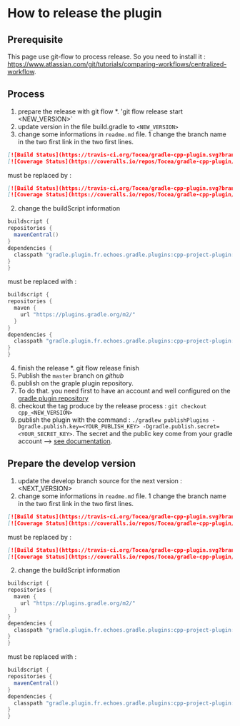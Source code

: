 # How to release the plugin 

## Prerequisite

This page use git-flow to process release. So you need to install it : https://www.atlassian.com/git/tutorials/comparing-workflows/centralized-workflow.

## Process

1. prepare the release with git flow
  *. 'git flow release start <NEW_VERSION>`
2. update version in the file build.gradle to `<NEW_VERSION>`
3. change some informations in `readme.md` file.
  1 change the branch name in the two first link in the two first lines.
  ```markdown
[![Build Status](https://travis-ci.org/Tocea/gradle-cpp-plugin.svg?branch=develop)](https://travis-ci.org/Tocea/gradle-cpp-plugin)
[![Coverage Status](https://coveralls.io/repos/Tocea/gradle-cpp-plugin/badge.svg?branch=develop)](https://coveralls.io/r/Tocea/gradle-cpp-plugin?branch=develop)
```
  must be replaced by :
  ```markdown
[![Build Status](https://travis-ci.org/Tocea/gradle-cpp-plugin.svg?branch=master)](https://travis-ci.org/Tocea/gradle-cpp-plugin)
[![Coverage Status](https://coveralls.io/repos/Tocea/gradle-cpp-plugin/badge.svg?branch=master)](https://coveralls.io/r/Tocea/gradle-cpp-plugin?branch=master)
```
  2. change the buildScript information
  ```groovy
buildscript {
  repositories {
    mavenCentral()
  }
  dependencies {
    classpath "gradle.plugin.fr.echoes.gradle.plugins:cpp-project-plugin:<NEW_VERSION>-SNAPSHOT"
  }
}
  ```
  must be replaced with :
  ```groovy
buildscript {
  repositories {
    maven {
      url "https://plugins.gradle.org/m2/"
    }
  }
  dependencies {
    classpath "gradle.plugin.fr.echoes.gradle.plugins:cpp-project-plugin:<NEW_VERSION>"
  }
}
  ```
4. finish the release
  *. git flow release finish
5. Publish the `master` branch on *github*
6. publish on the graple plugin repository.
  1. To do that. you need first to have an account and well configured on the [gradle plugin repository](https://plugins.gradle.org/)
  2. checkout the tag produce by the release process : `git checkout cpp_<NEW_VERSION>`
  3. publish the plugin with the command : `./gradlew publishPlugins -Dgradle.publish.key=<YOUR_PUBLISH_KEY> -Dgradle.publish.secret=<YOUR_SECRET_KEY>`. The secret and the public key come from your gradle account --> [see documentation](https://plugins.gradle.org/docs/submit).

## Prepare the develop version

1. update the develop branch source for the next version : <NEXT_VERSION>
2. change some informations in `readme.md` file.
  1 change the branch name in the two first link in the two first lines.

  ```markdown
[![Build Status](https://travis-ci.org/Tocea/gradle-cpp-plugin.svg?branch=master)](https://travis-ci.org/Tocea/gradle-cpp-plugin)
[![Coverage Status](https://coveralls.io/repos/Tocea/gradle-cpp-plugin/badge.svg?branch=master)](https://coveralls.io/r/Tocea/gradle-cpp-plugin?branch=master)
```
  must be replaced by :

  ```markdown
[![Build Status](https://travis-ci.org/Tocea/gradle-cpp-plugin.svg?branch=develop)](https://travis-ci.org/Tocea/gradle-cpp-plugin)
[![Coverage Status](https://coveralls.io/repos/Tocea/gradle-cpp-plugin/badge.svg?branch=develop)](https://coveralls.io/r/Tocea/gradle-cpp-plugin?branch=develop)
```
  2. change the buildScript information
  ```groovy
buildscript {
  repositories {
    maven {
      url "https://plugins.gradle.org/m2/"
    }
  }
  dependencies {
    classpath "gradle.plugin.fr.echoes.gradle.plugins:cpp-project-plugin:<NEXT_VERSION>"
  }
}
 ```
  must be replaced with :

  ```groovy
buildscript {
  repositories {
    mavenCentral()
  }
  dependencies {
    classpath "gradle.plugin.fr.echoes.gradle.plugins:cpp-project-plugin:<NEXT_VERSION>-SNAPSHOT"
  }
}
  ```


